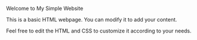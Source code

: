 Welcome to My Simple Website

This is a basic HTML webpage. You can modify it to add your content.

Feel free to edit the HTML and CSS to customize it according to your needs.

